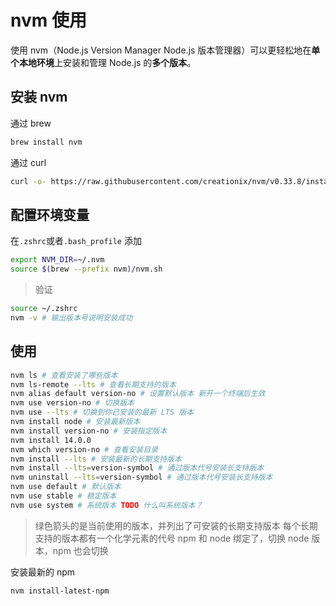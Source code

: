 # nvm 使用

使用 nvm（Node.js Version Manager Node.js 版本管理器）可以更轻松地在**单个本地环境**上安装和管理 Node.js 的**多个版本**。

## 安装 nvm

通过 brew

```bash
brew install nvm
```

通过 curl

```bash
curl -o- https://raw.githubusercontent.com/creationix/nvm/v0.33.8/install.sh | bash
```

## 配置环境变量

在`.zshrc`或者`.bash_profile` 添加

```bash
export NVM_DIR=~/.nvm
source $(brew --prefix nvm)/nvm.sh
```

> 验证

```bash
source ~/.zshrc
nvm -v # 输出版本号说明安装成功
```

## 使用

```bash
nvm ls # 查看安装了哪些版本
nvm ls-remote --lts # 查看长期支持的版本
nvm alias default version-no # 设置默认版本 新开一个终端后生效
nvm use version-no # 切换版本
nvm use --lts # 切换到你已安装的最新 LTS 版本
nvm install node # 安装最新版本
nvm install version-no # 安装指定版本
nvm install 14.0.0
nvm which version-no # 查看安装目录
nvm install --lts # 安装最新的长期支持版本
nvm install --lts=version-symbol # 通过版本代号安装长支持版本
nvm uninstall --lts=version-symbol # 通过版本代号安装长支持版本
nvm use default # 默认版本
nvm use stable # 稳定版本
nvm use system # 系统版本 TODO 什么叫系统版本？
```

> 绿色箭头的是当前使用的版本，并列出了可安装的长期支持版本
> 每个长期支持的版本都有一个化学元素的代号
> npm 和 node 绑定了，切换 node 版本，npm 也会切换

安装最新的 npm

```bash
nvm install-latest-npm
```
